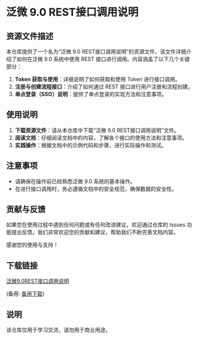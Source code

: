 # 泛微 9.0 REST接口调用说明

## 资源文件描述

本仓库提供了一个名为“泛微 9.0 REST接口调用说明”的资源文件，该文件详细介绍了如何在泛微 9.0 系统中使用 REST 接口进行调用。内容涵盖了以下几个关键部分：

1. **Token 获取与使用**：详细说明了如何获取和使用 Token 进行接口调用。
2. **注册与创建流程接口**：介绍了如何通过 REST 接口进行用户注册和流程创建。
3. **单点登录（SSO）说明**：提供了单点登录的实现方法和注意事项。

## 使用说明

1. **下载资源文件**：请从本仓库中下载“泛微 9.0 REST接口调用说明”文件。
2. **阅读文档**：仔细阅读文档中的内容，了解各个接口的使用方法和注意事项。
3. **实践操作**：根据文档中的示例代码和步骤，进行实际操作和测试。

## 注意事项

- 请确保在操作前已经熟悉泛微 9.0 系统的基本操作。
- 在进行接口调用时，务必遵循文档中的安全规范，确保数据的安全性。

## 贡献与反馈

如果您在使用过程中遇到任何问题或有任何改进建议，欢迎通过仓库的 Issues 功能提出反馈。我们非常欢迎您的贡献和建议，帮助我们不断完善文档内容。

感谢您的使用与支持！

## 下载链接
[泛微9.0REST接口调用说明](https://pan.quark.cn/s/387145724e6b) 

(备用: [备用下载](https://pan.baidu.com/s/1ZFiqu4TFxkaX6xapQHpnFw?pwd=1234))

## 说明

该仓库仅用于学习交流，请勿用于商业用途。
